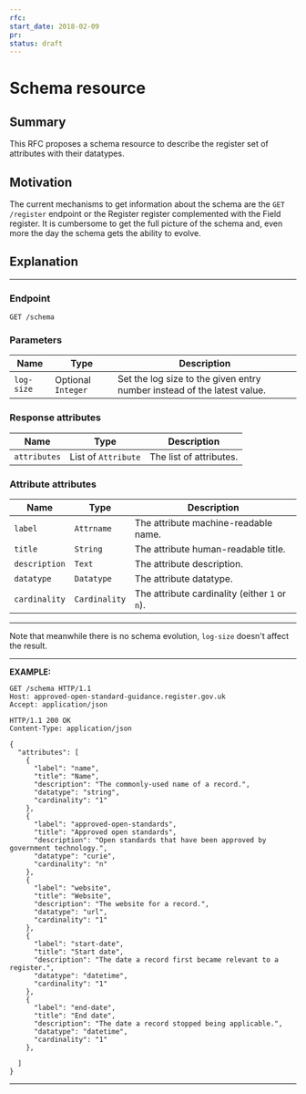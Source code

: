 ```yaml
---
rfc:
start_date: 2018-02-09
pr:
status: draft
---
```


# Schema resource

## Summary

This RFC proposes a schema resource to describe the register set of attributes
with their datatypes.


## Motivation

The current mechanisms to get information about the schema are the `GET
/register` endpoint or the Register register complemented with the Field
register. It is cumbersome to get the full picture of the schema and, even
more the day the schema gets the ability to evolve.


## Explanation

***
### Endpoint

```
GET /schema
```

### Parameters

|Name|Type|Description|
|-|-|-|
|`log-size` | Optional `Integer`| Set the log size to the given entry number instead of the latest value.|


### Response attributes

|Name|Type|Description|
|-|-|-|
|`attributes` | List of `Attribute`| The list of attributes.|


### Attribute attributes

|Name|Type|Description|
|-|-|-|
|`label` | `Attrname` | The attribute machine-readable name.|
|`title` | `String` | The attribute human-readable title.|
|`description` | `Text` | The attribute description.|
|`datatype` | `Datatype` | The attribute datatype.|
|`cardinality` | `Cardinality` | The attribute cardinality (either `1` or `n`).|
***

Note that meanwhile there is no schema evolution, `log-size` doesn't affect
the result.

***
**EXAMPLE:**

```http
GET /schema HTTP/1.1
Host: approved-open-standard-guidance.register.gov.uk
Accept: application/json
```

```http
HTTP/1.1 200 OK
Content-Type: application/json

{
  "attributes": [
    {
      "label": "name",
      "title": "Name",
      "description": "The commonly-used name of a record.",
      "datatype": "string",
      "cardinality": "1"
    },
    {
      "label": "approved-open-standards",
      "title": "Approved open standards",
      "description": "Open standards that have been approved by government technology.",
      "datatype": "curie",
      "cardinality": "n"
    },
    {
      "label": "website",
      "title": "Website",
      "description": "The website for a record.",
      "datatype": "url",
      "cardinality": "1"
    },
    {
      "label": "start-date",
      "title": "Start date",
      "description": "The date a record first became relevant to a register.",
      "datatype": "datetime",
      "cardinality": "1"
    },
    {
      "label": "end-date",
      "title": "End date",
      "description": "The date a record stopped being applicable.",
      "datatype": "datetime",
      "cardinality": "1"
    },

  ]
}
```
***
